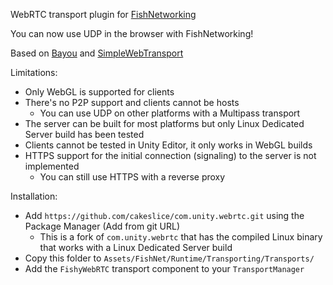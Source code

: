 WebRTC transport plugin for [FishNetworking](https://github.com/FirstGearGames/FishNet)

You can now use UDP in the browser with FishNetworking!

Based on [Bayou](https://github.com/FirstGearGames/Bayou) and [SimpleWebTransport](https://github.com/James-Frowen/SimpleWebTransport)

Limitations:
- Only WebGL is supported for clients
- There's no P2P support and clients cannot be hosts
  - You can use UDP on other platforms with a Multipass transport
- The server can be built for most platforms but only Linux Dedicated Server build has been tested
- Clients cannot be tested in Unity Editor, it only works in WebGL builds
- HTTPS support for the initial connection (signaling) to the server is not implemented
  - You can still use HTTPS with a reverse proxy

Installation: 
- Add `https://github.com/cakeslice/com.unity.webrtc.git` using the Package Manager (Add from git URL)
  - This is a fork of `com.unity.webrtc` that has the compiled Linux binary that works with a Linux Dedicated Server build
- Copy this folder to `Assets/FishNet/Runtime/Transporting/Transports/`
- Add the `FishyWebRTC` transport component to your `TransportManager`
